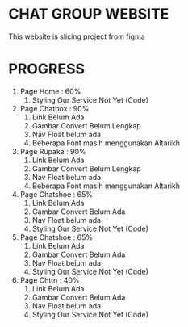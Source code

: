 # CHAT GROUP WEBSITE
This website is slicing project from figma

# PROGRESS
1. Page Home : 60%
   1. Styling Our Service Not Yet (Code)
2. Page Chatbox : 90%
   1. Link Belum Ada
   2. Gambar Convert Belum Lengkap
   3. Nav Float belum ada
   4. Beberapa Font masih menggunakan Altarikh
3. Page Rupaka : 90%
   1. Link Belum Ada
   2. Gambar Convert Belum Lengkap
   3. Nav Float belum ada
   4. Beberapa Font masih menggunakan Altarikh
4. Page Chatshoe : 65%
   1. Link Belum Ada
   2. Gambar Convert Belum Ada
   3. Nav Float belum ada
   4. Styling Our Service Not Yet (Code)
5. Page Chatshoe : 65%
   1. Link Belum Ada
   2. Gambar Convert Belum Ada
   3. Nav Float belum ada
   4. Styling Our Service Not Yet (Code)
6. Page Chttn : 40%
   1. Link Belum Ada
   2. Gambar Convert Belum Ada
   3. Nav Float belum ada
   4. Styling Our Service Not Yet (Code)

